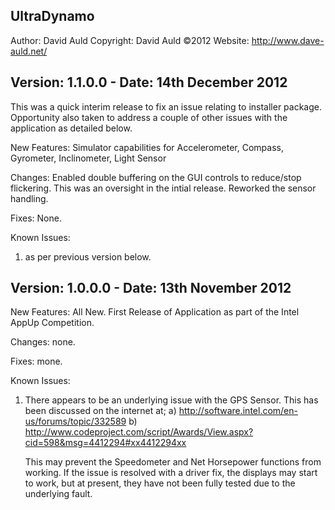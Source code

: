 ﻿UltraDynamo
-----------
Author: David Auld
Copyright: David Auld ©2012
Website: http://www.dave-auld.net/

Version: 1.1.0.0 - Date: 14th December 2012
-------------------------------------------
This was a quick interim release to fix an issue relating to installer package. Opportunity also taken to address a couple of
other issues with the application as detailed below.

New Features:
Simulator capabilities for Accelerometer, Compass, Gyrometer, Inclinometer, Light Sensor

Changes:
Enabled double buffering on the GUI controls to reduce/stop flickering. This was an oversight in the intial release.
Reworked the sensor handling.

Fixes:
None.

Known Issues:
1) as per previous version below.


Version: 1.0.0.0 - Date: 13th November 2012
-------------------------------------------
New Features: All New. First Release of Application as part of the Intel AppUp Competition.

Changes: none.

Fixes: mone.

Known Issues:
1) There appears to be an underlying issue with the GPS Sensor. This has been discussed on the internet at;
	a) http://software.intel.com/en-us/forums/topic/332589
	b) http://www.codeproject.com/script/Awards/View.aspx?cid=598&msg=4412294#xx4412294xx

	This may prevent the Speedometer and Net Horsepower functions from working. If the issue is resolved with a driver fix, the
	displays may start to work, but at present, they have not been fully tested due to the underlying fault.
